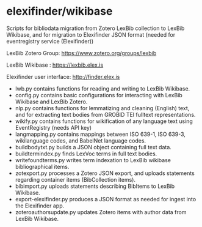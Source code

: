 # elexifinder/wikibase

Scripts for bibliodata migration from Zotero LexBib collection to LexBib Wikibase, and for migration to Elexifinder JSON format (needed for eventregistry service (Elexifinder))

LexBib Zotero Group: https://www.zotero.org/groups/lexbib

LexBib Wikibase : https://lexbib.elex.is

Elexifinder user interface: http://finder.elex.is

* lwb.py contains functions for reading and writing to LexBib Wikibase.
* config.py contains basic configurations for interacting with LexBib Wikibase and LexBib Zotero.
* nlp.py contains functions for lemmatizing and cleaning (English) text, and for extracting text bodies from GROBID TEI fulltext representations.
* wikify.py contains functions for wikification of any language text using EventRegistry (needs API key)
* langmapping.py contains mappings between ISO 639-1, ISO 639-3, wikilanguage codes, and BabelNet language codes.
* buildbodytxt.py builds a JSON object containing full text data.
* buildtermindex.py finds LexVoc terms in full text bodies.
* writefoundterms.py writes term indexation to LexBib wikibase bibliographical items.
* zotexport.py processes a Zotero JSON export, and uploads statements regarding container items (BibCollection items).
* bibimport.py uploads statements describing BibItems to LexBib Wikibase.
* export-elexifinder.py produces a JSON format as needed for ingest into the Elexifinder app.
* zoteroauthorsupdate.py updates Zotero items with author data from LexBib Wikibase.
